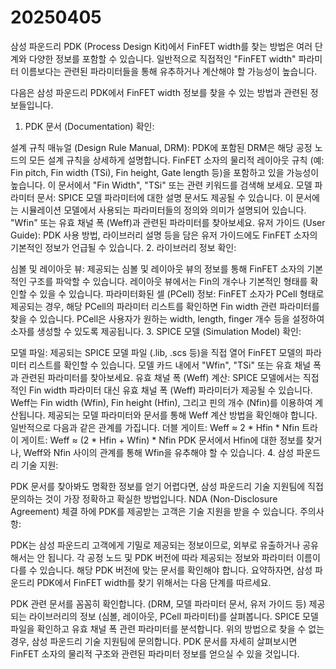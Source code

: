 # 20250405

삼성 파운드리 PDK (Process Design Kit)에서 FinFET width를 찾는 방법은 여러 단계와 다양한 정보를 포함할 수 있습니다. 일반적으로 직접적인 "FinFET width" 파라미터 이름보다는 관련된 파라미터들을 통해 유추하거나 계산해야 할 가능성이 높습니다.

다음은 삼성 파운드리 PDK에서 FinFET width 정보를 찾을 수 있는 방법과 관련된 정보들입니다.

1. PDK 문서 (Documentation) 확인:

설계 규칙 매뉴얼 (Design Rule Manual, DRM): PDK에 포함된 DRM은 해당 공정 노드의 모든 설계 규칙을 상세하게 설명합니다. FinFET 소자의 물리적 레이아웃 규칙 (예: Fin pitch, Fin width (TSi), Fin height, Gate length 등)을 포함하고 있을 가능성이 높습니다. 이 문서에서 "Fin Width", "TSi" 또는 관련 키워드를 검색해 보세요.
모델 파라미터 문서: SPICE 모델 파라미터에 대한 설명 문서도 제공될 수 있습니다. 이 문서에는 시뮬레이션 모델에서 사용되는 파라미터들의 정의와 의미가 설명되어 있습니다. "Wfin" 또는 유효 채널 폭 (Weff)과 관련된 파라미터를 찾아보세요.
유저 가이드 (User Guide): PDK 사용 방법, 라이브러리 설명 등을 담은 유저 가이드에도 FinFET 소자의 기본적인 정보가 언급될 수 있습니다.
2. 라이브러리 정보 확인:

심볼 및 레이아웃 뷰: 제공되는 심볼 및 레이아웃 뷰의 정보를 통해 FinFET 소자의 기본적인 구조를 파악할 수 있습니다. 레이아웃 뷰에서는 Fin의 개수나 기본적인 형태를 확인할 수 있을 수 있습니다.
파라미터화된 셀 (PCell) 정보: FinFET 소자가 PCell 형태로 제공되는 경우, 해당 PCell의 파라미터 리스트를 확인하면 Fin width 관련 파라미터를 찾을 수 있습니다. PCell은 사용자가 원하는 width, length, finger 개수 등을 설정하여 소자를 생성할 수 있도록 제공됩니다.
3. SPICE 모델 (Simulation Model) 확인:

모델 파일: 제공되는 SPICE 모델 파일 (.lib, .scs 등)을 직접 열어 FinFET 모델의 파라미터 리스트를 확인할 수 있습니다. 모델 카드 내에서 "Wfin", "TSi" 또는 유효 채널 폭과 관련된 파라미터를 찾아보세요.
유효 채널 폭 (Weff) 계산: SPICE 모델에서는 직접적인 Fin width 파라미터 대신 유효 채널 폭 (Weff) 파라미터가 제공될 수 있습니다. Weff는 Fin width (Wfin), Fin height (Hfin), 그리고 핀의 개수 (Nfin)를 이용하여 계산됩니다. 제공되는 모델 파라미터와 문서를 통해 Weff 계산 방법을 확인해야 합니다. 일반적으로 다음과 같은 관계를 가집니다.
더블 게이트: Weff ≈ 2 * Hfin * Nfin
트라이 게이트: Weff ≈ (2 * Hfin + Wfin) * Nfin
PDK 문서에서 Hfin에 대한 정보를 찾거나, Weff와 Nfin 사이의 관계를 통해 Wfin을 유추해야 할 수 있습니다.
4. 삼성 파운드리 기술 지원:

PDK 문서를 찾아봐도 명확한 정보를 얻기 어렵다면, 삼성 파운드리 기술 지원팀에 직접 문의하는 것이 가장 정확하고 확실한 방법입니다. NDA (Non-Disclosure Agreement) 체결 하에 PDK를 제공받는 고객은 기술 지원을 받을 수 있습니다.
주의사항:

PDK는 삼성 파운드리 고객에게 기밀로 제공되는 정보이므로, 외부로 유출하거나 공유해서는 안 됩니다.
각 공정 노드 및 PDK 버전에 따라 제공되는 정보와 파라미터 이름이 다를 수 있습니다. 해당 PDK 버전에 맞는 문서를 확인해야 합니다.
요약하자면, 삼성 파운드리 PDK에서 FinFET width를 찾기 위해서는 다음 단계를 따르세요.

PDK 관련 문서를 꼼꼼히 확인합니다. (DRM, 모델 파라미터 문서, 유저 가이드 등)
제공되는 라이브러리의 정보 (심볼, 레이아웃, PCell 파라미터)를 살펴봅니다.
SPICE 모델 파일을 확인하고 유효 채널 폭 관련 파라미터를 분석합니다.
위의 방법으로 찾을 수 없는 경우, 삼성 파운드리 기술 지원팀에 문의합니다.
PDK 문서를 자세히 살펴보시면 FinFET 소자의 물리적 구조와 관련된 파라미터 정보를 얻으실 수 있을 것입니다.
